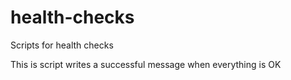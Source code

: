 # health-checks
Scripts for health checks

This is script writes a successful message when everything is OK
